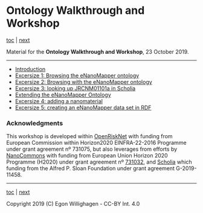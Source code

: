 # Ontology Walkthrough and Workshop

[toc](./README.md) | [next](intro.md)

Material for the **Ontology Walkthrough and Workshop**, 23 October 2019.

---

* [Introduction](intro.md)
* [Excersize 1: Browsing the eNanoMapper ontology](browsing.md)
* [Excersize 2: Browsing with the eNanoMapper ontology](browsing2.md)
* [Excersize 3: looking up JRCNM01101a in Scholia](scholia.md)
* [Extending the eNanoMapper Ontology](extending.md)
* [Excersize 4: adding a nanomaterial](nanomaterial.md)
* [Excersize 5: creating an eNanoMapper data set in RDF](rdf.md)

### Acknowledgments

This workshop is developed within [OpenRiskNet](https://openrisknet.org/) with funding from European Commission within Horizon2020
EINFRA-22-2016 Programme under grant agreement nº 731075, 
but also leverages from efforts by [NanoCommons](https://www.nanocommons.eu/) with funding from European Union Horizon 2020 Programme (H2020)
under grant agreement nº [731032](https://cordis.europa.eu/project/rcn/212586/en),
and [Scholia](https://tools.wmflabs.org/scholia/) which funding from the Alfred P. Sloan Foundation under
grant agreement G-2019-11458.

---

[toc](./README.md) | [next](intro.md)

Copyright 2019 (C) Egon Willighagen - CC-BY Int. 4.0
